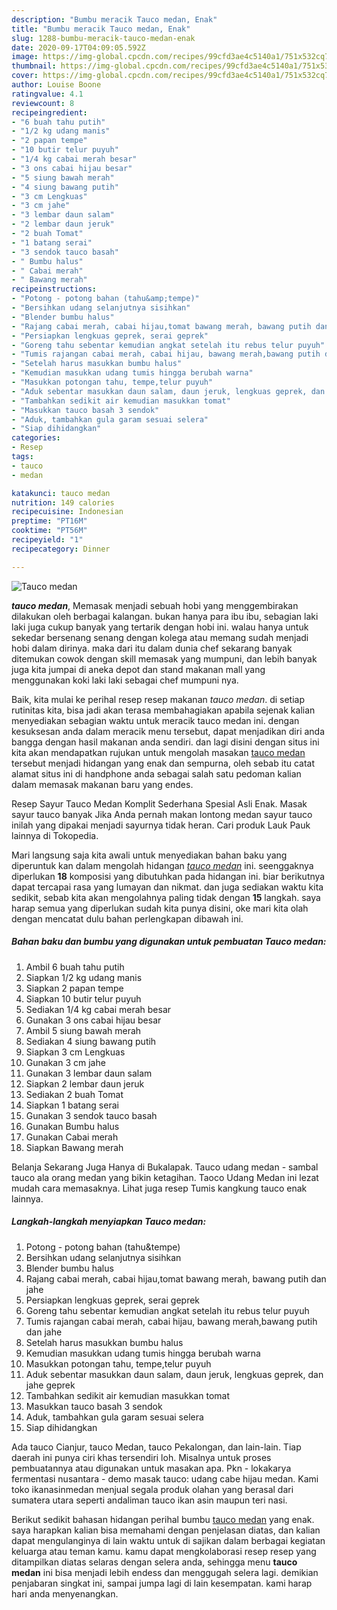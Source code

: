 ```yaml
---
description: "Bumbu meracik Tauco medan, Enak"
title: "Bumbu meracik Tauco medan, Enak"
slug: 1288-bumbu-meracik-tauco-medan-enak
date: 2020-09-17T04:09:05.592Z
image: https://img-global.cpcdn.com/recipes/99cfd3ae4c5140a1/751x532cq70/tauco-medan-foto-resep-utama.jpg
thumbnail: https://img-global.cpcdn.com/recipes/99cfd3ae4c5140a1/751x532cq70/tauco-medan-foto-resep-utama.jpg
cover: https://img-global.cpcdn.com/recipes/99cfd3ae4c5140a1/751x532cq70/tauco-medan-foto-resep-utama.jpg
author: Louise Boone
ratingvalue: 4.1
reviewcount: 8
recipeingredient:
- "6 buah tahu putih"
- "1/2 kg udang manis"
- "2 papan tempe"
- "10 butir telur puyuh"
- "1/4 kg cabai merah besar"
- "3 ons cabai hijau besar"
- "5 siung bawah merah"
- "4 siung bawang putih"
- "3 cm Lengkuas"
- "3 cm jahe"
- "3 lembar daun salam"
- "2 lembar daun jeruk"
- "2 buah Tomat"
- "1 batang serai"
- "3 sendok tauco basah"
- " Bumbu halus"
- " Cabai merah"
- " Bawang merah"
recipeinstructions:
- "Potong - potong bahan (tahu&amp;tempe)"
- "Bersihkan udang selanjutnya sisihkan"
- "Blender bumbu halus"
- "Rajang cabai merah, cabai hijau,tomat bawang merah, bawang putih dan jahe"
- "Persiapkan lengkuas geprek, serai geprek"
- "Goreng tahu sebentar kemudian angkat setelah itu rebus telur puyuh"
- "Tumis rajangan cabai merah, cabai hijau, bawang merah,bawang putih dan jahe"
- "Setelah harus masukkan bumbu halus"
- "Kemudian masukkan udang tumis hingga berubah warna"
- "Masukkan potongan tahu, tempe,telur puyuh"
- "Aduk sebentar masukkan daun salam, daun jeruk, lengkuas geprek, dan jahe geprek"
- "Tambahkan sedikit air kemudian masukkan tomat"
- "Masukkan tauco basah 3 sendok"
- "Aduk, tambahkan gula garam sesuai selera"
- "Siap dihidangkan"
categories:
- Resep
tags:
- tauco
- medan

katakunci: tauco medan 
nutrition: 149 calories
recipecuisine: Indonesian
preptime: "PT16M"
cooktime: "PT56M"
recipeyield: "1"
recipecategory: Dinner

---
```



![Tauco medan](https://img-global.cpcdn.com/recipes/99cfd3ae4c5140a1/751x532cq70/tauco-medan-foto-resep-utama.jpg)

<b><i>tauco medan</i></b>, Memasak menjadi sebuah hobi yang menggembirakan dilakukan oleh berbagai kalangan. bukan hanya para ibu ibu, sebagian laki laki juga cukup banyak yang tertarik dengan hobi ini. walau hanya untuk sekedar bersenang senang dengan kolega atau memang sudah menjadi hobi dalam dirinya. maka dari itu dalam dunia chef sekarang banyak ditemukan cowok dengan skill memasak yang mumpuni, dan lebih banyak juga kita jumpai di aneka depot dan stand makanan mall yang menggunakan koki laki laki sebagai chef mumpuni nya.

Baik, kita mulai ke perihal resep resep makanan <i>tauco medan</i>. di setiap rutinitas kita, bisa jadi akan terasa membahagiakan apabila sejenak kalian menyediakan sebagian waktu untuk meracik tauco medan ini. dengan kesuksesan anda dalam meracik menu tersebut, dapat menjadikan diri anda bangga dengan hasil makanan anda sendiri. dan lagi disini dengan situs ini kita akan mendapatkan rujukan untuk mengolah masakan <u>tauco medan</u> tersebut menjadi hidangan yang enak dan sempurna, oleh sebab itu catat alamat situs ini di handphone anda sebagai salah satu pedoman kalian dalam memasak makanan baru yang endes.

Resep Sayur Tauco Medan Komplit Sederhana Spesial Asli Enak. Masak sayur tauco banyak Jika Anda pernah makan lontong medan sayur tauco inilah yang dipakai menjadi sayurnya tidak heran. Cari produk Lauk Pauk lainnya di Tokopedia.


Mari langsung saja kita awali untuk menyediakan bahan baku yang diperuntuk kan dalam mengolah hidangan <u><i>tauco medan</i></u> ini. seenggaknya diperlukan <b>18</b> komposisi yang dibutuhkan pada hidangan ini. biar berikutnya dapat tercapai rasa yang lumayan dan nikmat. dan juga sediakan waktu kita sedikit, sebab kita akan mengolahnya paling tidak dengan <b>15</b> langkah. saya harap semua yang diperlukan sudah kita punya disini, oke mari kita olah dengan mencatat dulu bahan perlengkapan dibawah ini.

<!--inarticleads1-->

##### Bahan baku dan bumbu yang digunakan untuk pembuatan Tauco medan:

1. Ambil 6 buah tahu putih
1. Siapkan 1/2 kg udang manis
1. Siapkan 2 papan tempe
1. Siapkan 10 butir telur puyuh
1. Sediakan 1/4 kg cabai merah besar
1. Gunakan 3 ons cabai hijau besar
1. Ambil 5 siung bawah merah
1. Sediakan 4 siung bawang putih
1. Siapkan 3 cm Lengkuas
1. Gunakan 3 cm jahe
1. Gunakan 3 lembar daun salam
1. Siapkan 2 lembar daun jeruk
1. Sediakan 2 buah Tomat
1. Siapkan 1 batang serai
1. Gunakan 3 sendok tauco basah
1. Gunakan  Bumbu halus
1. Gunakan  Cabai merah
1. Siapkan  Bawang merah


Belanja Sekarang Juga Hanya di Bukalapak. Tauco udang medan - sambal tauco ala orang medan yang bikin ketagihan. Taoco Udang Medan ini lezat mudah cara memasaknya. Lihat juga resep Tumis kangkung tauco enak lainnya. 

<!--inarticleads2-->

##### Langkah-langkah menyiapkan Tauco medan:

1. Potong - potong bahan (tahu&amp;tempe)
1. Bersihkan udang selanjutnya sisihkan
1. Blender bumbu halus
1. Rajang cabai merah, cabai hijau,tomat bawang merah, bawang putih dan jahe
1. Persiapkan lengkuas geprek, serai geprek
1. Goreng tahu sebentar kemudian angkat setelah itu rebus telur puyuh
1. Tumis rajangan cabai merah, cabai hijau, bawang merah,bawang putih dan jahe
1. Setelah harus masukkan bumbu halus
1. Kemudian masukkan udang tumis hingga berubah warna
1. Masukkan potongan tahu, tempe,telur puyuh
1. Aduk sebentar masukkan daun salam, daun jeruk, lengkuas geprek, dan jahe geprek
1. Tambahkan sedikit air kemudian masukkan tomat
1. Masukkan tauco basah 3 sendok
1. Aduk, tambahkan gula garam sesuai selera
1. Siap dihidangkan


Ada tauco Cianjur, tauco Medan, tauco Pekalongan, dan lain-lain. Tiap daerah ini punya ciri khas tersendiri loh. Misalnya untuk proses pembuatannya atau digunakan untuk masakan apa. Pkn - lokakarya fermentasi nusantara - demo masak tauco: udang cabe hijau medan. Kami toko ikanasinmedan menjual segala produk olahan yang berasal dari sumatera utara seperti andaliman tauco ikan asin maupun teri nasi. 

Berikut sedikit bahasan hidangan perihal bumbu <u>tauco medan</u> yang enak. saya harapkan kalian bisa memahami dengan penjelasan diatas, dan kalian dapat mengulanginya di lain waktu untuk di sajikan dalam berbagai kegiatan keluarga atau teman kamu. kamu dapat mengkolaborasi resep resep yang ditampilkan diatas selaras dengan selera anda, sehingga menu <b>tauco medan</b> ini bisa menjadi lebih endess dan menggugah selera lagi. demikian penjabaran singkat ini, sampai jumpa lagi di lain kesempatan. kami harap hari anda menyenangkan.
